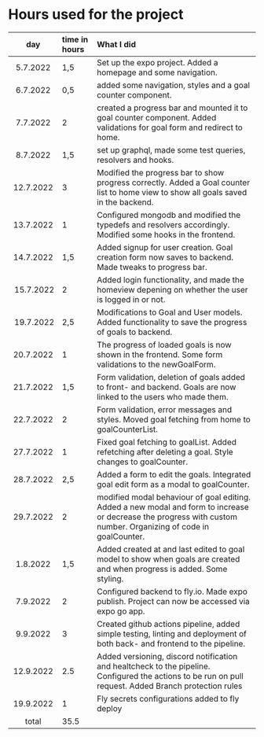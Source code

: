 # Hours used for the project

| day | time in hours | What I did  |
| :----:|:-----| :-----|
| 5.7.2022 |1,5 | Set up the expo project. Added a homepage and some navigation.  |
|6.7.2022|0,5|  added some navigation, styles and a goal counter component. |
|7.7.2022|2| created a progress bar and mounted it to goal counter component. Added validations for goal form and redirect to home.|
|8.7.2022|1,5|  set up graphql, made some test queries, resolvers and hooks. |
|12.7.2022|3|  Modified the progress bar to show progress correctly. Added a Goal counter list to home view to show all goals saved in the backend. |
|13.7.2022|1|  Configured mongodb and modified the typedefs and resolvers accordingly. Modified some hooks in the frontend.|
|14.7.2022|1,5|Added signup for user creation. Goal creation form now saves to backend. Made tweaks to progress bar. |
| 15.7.2022| 2 |Added login functionality, and made the homeview depening on whether the user is logged in or not.|
| 19.7.2022| 2,5 |Modifications to Goal and User models. Added functionality to save the progress of goals to backend. |
| 20.7.2022 |1 | The progress of loaded goals is now shown in the frontend. Some form validations to the newGoalForm. |
| 21.7.2022 |1,5 | Form validation, deletion of goals added to front- and backend. Goals are now linked to the users who made them. |
| 22.7.2022 |2 | Form validation, error messages and styles. Moved goal fetching from home to goalCounterList. |
| 27.7.2022 |1 | Fixed goal fetching to goalList. Added refetching after deleting a goal. Style changes to goalCounter. |
| 28.7.2022 |2,5 | Added a form to edit the goals. Integrated goal edit form as a modal to goalCounter. |
| 29.7.2022 |2 | modified modal behaviour of goal editing. Added a new modal and form to increase or decrease the progress with custom number. Organizing of code in goalCounter. |
| 1.8.2022 |1,5 | Added created at and last edited to goal model to show when goals are created and when progress is added. Some styling. |
|7.9.2022 |2 |Configured backend to fly.io. Made expo publish. Project can now be accessed via expo go app. |
|9.9.2022| 3|Created github actions pipeline, added simple testing, linting and deployment of both back- and frontend to the pipeline.|
|12.9.2022|2.5 |Added versioning, discord notification and healtcheck to the pipeline. Configured the actions to be run on pull request. Added Branch protection rules |
|19.9.2022|1|Fly secrets configurations added to fly deploy |
| total   | 35.5   | | 
